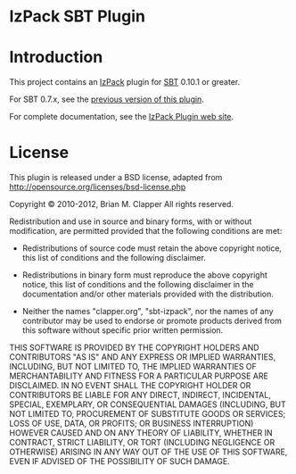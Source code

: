 IzPack SBT Plugin
=================

# Introduction

This project contains an [IzPack][izpack] plugin for [SBT][sbt] 0.10.1 or
greater.

For SBT 0.7.x, see the [previous version of this plugin][].

For complete documentation, see the [IzPack Plugin web site][].

[sbt]: https://github.com/harrah/xsbt/
[izpack]: http://izpack.org/
[previous version of this plugin]: http://software.clapper.org/sbt-plugins/izpack.html
[IzPack Plugin web site]: http://software.clapper.org/sbt-izpack/

# License

This plugin is released under a BSD license, adapted from
<http://opensource.org/licenses/bsd-license.php>

Copyright &copy; 2010-2012, Brian M. Clapper
All rights reserved.

Redistribution and use in source and binary forms, with or without
modification, are permitted provided that the following conditions are
met:

* Redistributions of source code must retain the above copyright notice,
  this list of conditions and the following disclaimer.

* Redistributions in binary form must reproduce the above copyright
  notice, this list of conditions and the following disclaimer in the
  documentation and/or other materials provided with the distribution.

* Neither the names "clapper.org", "sbt-izpack", nor the names of any
  contributor may be used to endorse or promote products derived from this
  software without specific prior written permission.

THIS SOFTWARE IS PROVIDED BY THE COPYRIGHT HOLDERS AND CONTRIBUTORS "AS
IS" AND ANY EXPRESS OR IMPLIED WARRANTIES, INCLUDING, BUT NOT LIMITED TO,
THE IMPLIED WARRANTIES OF MERCHANTABILITY AND FITNESS FOR A PARTICULAR
PURPOSE ARE DISCLAIMED. IN NO EVENT SHALL THE COPYRIGHT HOLDER OR
CONTRIBUTORS BE LIABLE FOR ANY DIRECT, INDIRECT, INCIDENTAL, SPECIAL,
EXEMPLARY, OR CONSEQUENTIAL DAMAGES (INCLUDING, BUT NOT LIMITED TO,
PROCUREMENT OF SUBSTITUTE GOODS OR SERVICES; LOSS OF USE, DATA, OR
PROFITS; OR BUSINESS INTERRUPTION) HOWEVER CAUSED AND ON ANY THEORY OF
LIABILITY, WHETHER IN CONTRACT, STRICT LIABILITY, OR TORT (INCLUDING
NEGLIGENCE OR OTHERWISE) ARISING IN ANY WAY OUT OF THE USE OF THIS
SOFTWARE, EVEN IF ADVISED OF THE POSSIBILITY OF SUCH DAMAGE.
